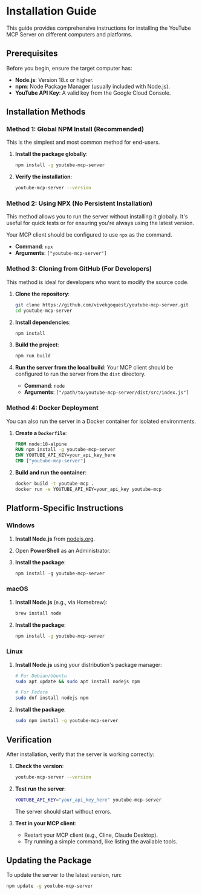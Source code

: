 # Installation Guide

This guide provides comprehensive instructions for installing the YouTube MCP Server on different computers and platforms.

## Prerequisites

Before you begin, ensure the target computer has:

- **Node.js**: Version 18.x or higher.
- **npm**: Node Package Manager (usually included with Node.js).
- **YouTube API Key**: A valid key from the Google Cloud Console.

## Installation Methods

### Method 1: Global NPM Install (Recommended)

This is the simplest and most common method for end-users.

1. **Install the package globally**:

   ```bash
   npm install -g youtube-mcp-server
   ```

2. **Verify the installation**:

   ```bash
   youtube-mcp-server --version
   ```

### Method 2: Using NPX (No Persistent Installation)

This method allows you to run the server without installing it globally. It's useful for quick tests or for ensuring you're always using the latest version.

Your MCP client should be configured to use `npx` as the command.

- **Command**: `npx`
- **Arguments**: `["youtube-mcp-server"]`

### Method 3: Cloning from GitHub (For Developers)

This method is ideal for developers who want to modify the source code.

1. **Clone the repository**:

   ```bash
   git clone https://github.com/vivekgoquest/youtube-mcp-server.git
   cd youtube-mcp-server
   ```

2. **Install dependencies**:

   ```bash
   npm install
   ```

3. **Build the project**:

   ```bash
   npm run build
   ```

4. **Run the server from the local build**:
   Your MCP client should be configured to run the server from the `dist` directory.
   - **Command**: `node`
   - **Arguments**: `["/path/to/youtube-mcp-server/dist/src/index.js"]`

### Method 4: Docker Deployment

You can also run the server in a Docker container for isolated environments.

1. **Create a `Dockerfile`**:

   ```dockerfile
   FROM node:18-alpine
   RUN npm install -g youtube-mcp-server
   ENV YOUTUBE_API_KEY=your_api_key_here
   CMD ["youtube-mcp-server"]
   ```

2. **Build and run the container**:

   ```bash
   docker build -t youtube-mcp .
   docker run -e YOUTUBE_API_KEY=your_api_key youtube-mcp
   ```

## Platform-Specific Instructions

### Windows

1. **Install Node.js** from [nodejs.org](https://nodejs.org/).
2. Open **PowerShell** as an Administrator.
3. **Install the package**:

   ```powershell
   npm install -g youtube-mcp-server
   ```

### macOS

1. **Install Node.js** (e.g., via Homebrew):

   ```bash
   brew install node
   ```

2. **Install the package**:

   ```bash
   npm install -g youtube-mcp-server
   ```

### Linux

1. **Install Node.js** using your distribution's package manager:

   ```bash
   # For Debian/Ubuntu
   sudo apt update && sudo apt install nodejs npm

   # For Fedora
   sudo dnf install nodejs npm
   ```

2. **Install the package**:

   ```bash
   sudo npm install -g youtube-mcp-server
   ```

## Verification

After installation, verify that the server is working correctly:

1. **Check the version**:

   ```bash
   youtube-mcp-server --version
   ```

2. **Test run the server**:

   ```bash
   YOUTUBE_API_KEY="your_api_key_here" youtube-mcp-server
   ```

   The server should start without errors.

3. **Test in your MCP client**:
   - Restart your MCP client (e.g., Cline, Claude Desktop).
   - Try running a simple command, like listing the available tools.

## Updating the Package

To update the server to the latest version, run:

```bash
npm update -g youtube-mcp-server
```
